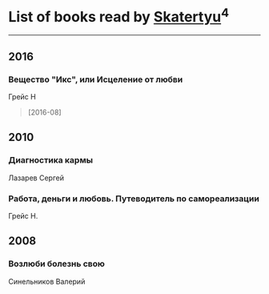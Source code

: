 # List of books read by [Skatertyu](https://www.facebook.com/app_scoped_user_id/1189210497755804/)<sup>4</sup>
---

## 2016

### Вещество "Икс", или Исцеление от любви
Грейс Н
> [2016-08] 



## 2010

### Диагностика кармы
Лазарев Сергей


### Работа, деньги и любовь. Путеводитель по самореализации
Грейс Н.



## 2008

### Возлюби болезнь свою
Синельников Валерий




